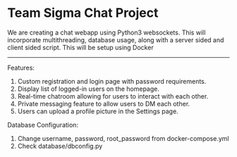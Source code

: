 # Team Sigma Chat Project

We are creating a chat webapp using Python3 websockets. This will incorporate multithreading, database usage, along with a server sided and client sided script. This will be setup using Docker

---

Features:

1. Custom registration and login page with password requirements.
2. Display list of logged-in users on the homepage.
3. Real-time chatroom allowing for users to interact with each other.
4. Private messaging feature to allow users to DM each other.
5. Users can upload a profile picture in the Settings page.

Database Configuration:

1. Change username, password, root_password from docker-compose.yml
2. Check database/dbconfig.py 
